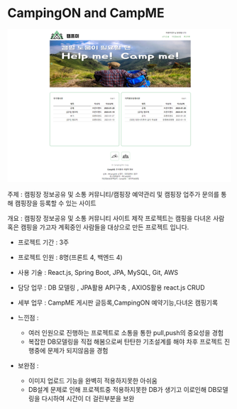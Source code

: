 # CampingON and CampME

<img src=campME.png>

주제 : 캠핑장 정보공유 및 소통 커뮤니티/캠핑장 예약관리 및 캠핑장 업주가 문의를 통해 캠핑장을 등록할 수 있는 사이트

개요 : 캠핑장 정보공유 및 소통 커뮤니티 사이트 제작 프로젝트는 캠핑을 다녀온 사람 혹은 캠핑을 가고자 계획중인 사람들을 대상으로 만든 프로젝트 입니다.


- 프로젝트 기간 : 3주
- 프로젝트 인원 : 8명(프론트 4, 백엔드 4)

- 사용 기술 : React.js, Spring Boot, JPA, MySQL, Git, AWS

- 담당 업무 : DB 모델링 , JPA활용 API구축 , AXIOS활용 react.js CRUD

- 세부 업무 : CampME 게시판 글등록,CampingON 예약기능,다녀온 캠핑기록

- 느낀점 : 
    -  여러 인원으로 진행하는 프로젝트로 소통을 통한 pull,push의 중요성을 경험
    -  복잡한 DB모델링을 직접 해봄으로써 탄탄한 기초설계를 해야 차후 프로젝트 진행중에 문제가 되지않음을 경험

- 보완점 :
    - 이미지 업로드 기능을 완벽히 적용하지못한 아쉬움
    - DB설계 문제로 인해 프로젝트중 적용하지못한 DB가 생기고 이로인해 DB모델링을 다시하여 시간이 더 걸린부분을 보완








